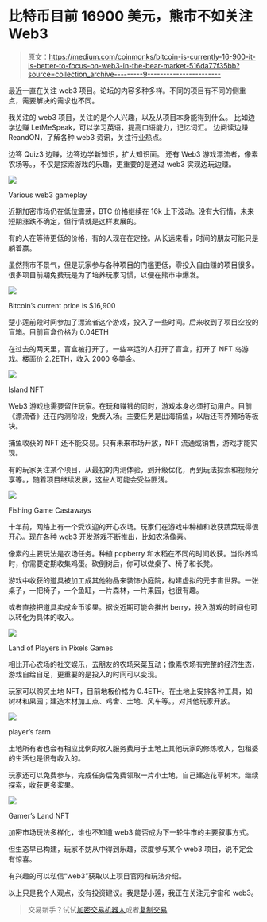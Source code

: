 # 比特币目前 16900 美元，熊市不如关注 Web3

> 原文：<https://medium.com/coinmonks/bitcoin-is-currently-16-900-it-is-better-to-focus-on-web3-in-the-bear-market-516da77f35bb?source=collection_archive---------9----------------------->

最近一直在关注 web3 项目。论坛的内容多种多样。不同的项目有不同的侧重点，需要解决的需求也不同。

我关注的 web3 项目，关注的是个人兴趣，以及从项目本身能得到什么。
比如边学边赚 LetMeSpeak，可以学习英语，提高口语能力，记忆词汇。
边阅读边赚 ReandON，了解各种 web3 资讯，关注行业热点。

边答 Quiz3 边赚，边答边学新知识，扩大知识面。
还有 Web3 游戏漂流者，像素农场等。，不仅是探索游戏的乐趣，更重要的是通过 web3 实现边玩边赚。

![](img/710da64c06845c4a3785630526edfee1.png)

Various web3 gameplay

近期加密市场仍在低位震荡，BTC 价格继续在 16k 上下波动。没有大行情，未来短期涨跌不确定，但行情就是这样发展的。

有的人在等待更低的价格，有的人现在在定投。从长远来看，时间的朋友可能只是躺着赢。

虽然熊市不景气，但是玩家参与各种项目的门槛更低，零投入自由赚的项目很多。很多项目前期免费玩是为了培养玩家习惯，以便在熊市中爆发。

![](img/a0f646ebe9bc7bb88fa2124a35bc0de0.png)

Bitcoin’s current price is $16,900

楚小莲前段时间参加了漂流者这个游戏，投入了一些时间。后来收到了项目空投的盲箱。目前盲盒价格为 0.04ETH

在过去的两天里，盲盒被打开了，一些幸运的人打开了盲盒，打开了 NFT 岛游戏。楼面价 2.2ETH，收入 2000 多美金。

![](img/f8c797b6e0797b9204754b6e84aa7fcf.png)

Island NFT

Web3 游戏也需要留住玩家。在玩和赚钱的同时，游戏本身必须打动用户。目前《漂流者》还在内测阶段，免费入场。主要任务是出海捕鱼，以后还有养殖场等板块。

捕鱼收获的 NFT 还不能交易。只有未来市场开放，NFT 流通或销售，游戏才能实现。

有的玩家关注某个项目，从最初的内测体验，到升级优化，再到玩法探索和视频分享等。，随着项目继续发展，这些人可能会受益匪浅。

![](img/64dade4be80708b2fbcca809508f17e4.png)

Fishing Game Castaways

十年前，网络上有一个受欢迎的开心农场。玩家们在游戏中种植和收获蔬菜玩得很开心。现在各种 web3 开发游戏不断推出，比如农场像素。

像素的主要玩法是农场任务。种植 popberry 和水稻在不同的时间收获。当你养鸡时，你需要定期收集鸡蛋。砍倒树后，你可以做桌子、椅子和长凳。

游戏中收获的道具被加工成其他物品来装饰小庭院，构建虚拟的元宇宙世界。一张桌子，一把椅子，一个鱼缸，一片森林，一片果园，也很有趣。

或者直接把道具卖成金币浆果。据说近期可能会推出 berry，投入游戏的时间也可以转化为具体的收入。

![](img/2acb05e06e8e65474d6cd2aa6135e6be.png)

Land of Players in Pixels Games

相比开心农场的社交娱乐，去朋友的农场采菜互动；像素农场有完整的经济生态，游戏自给自足，更重要的是投入的时间可以变现。

玩家可以购买土地 NFT，目前地板价格为 0.4ETH。在土地上安排各种工具，如树林和果园；建造木材加工点、鸡舍、土地、风车等。，对其他玩家开放。

![](img/019b6df3e28a56f73231b9102b07cf41.png)

player’s farm

土地所有者也会有相应比例的收入服务费用于土地上其他玩家的修炼收入，包租婆的生活也是很有收入的。

玩家还可以免费参与，完成任务后免费领取一片小土地，自己建造花草树木，继续探索，收获更多浆果。

![](img/ac6ff2f4a32575593a0502f1226e775a.png)

Gamer’s Land NFT

加密市场玩法多样化，谁也不知道 web3 能否成为下一轮牛市的主要叙事方式。

但生态早已构建，玩家不妨从中得到乐趣，深度参与某个 web3 项目，说不定会有惊喜。

有兴趣的可以私信“web3”获取以上项目官网和玩法介绍。

以上只是我个人观点，没有投资建议。我是楚小莲，我正在关注元宇宙和 web3。

> 交易新手？试试[加密交易机器人](/coinmonks/crypto-trading-bot-c2ffce8acb2a)或者[复制交易](/coinmonks/top-10-crypto-copy-trading-platforms-for-beginners-d0c37c7d698c)